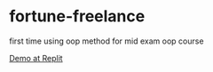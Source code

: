# fortune-freelance

first time using oop method for mid exam oop course

[Demo at Replit](https://replit.com/@fabianhabil/2501976503-Fabian-Habil-Ramdhan-OOP-Number-1-Mid-Exam#User.java)
